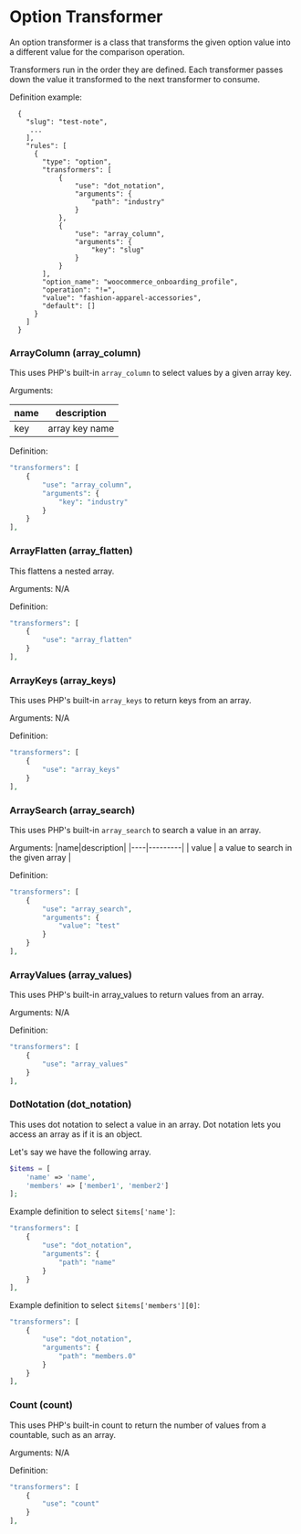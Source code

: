 # Option Transformer

An option transformer is a class that transforms the given option value into a different value for the comparison operation.

Transformers run in the order they are defined. Each transformer passes down the value it transformed to the next transformer to consume.

Definition example:

```
  {
    "slug": "test-note",
     ...
    ],
    "rules": [
      {
        "type": "option",
        "transformers": [
            {
                "use": "dot_notation",
                "arguments": {
                    "path": "industry"
                }
            },
            {
                "use": "array_column",
                "arguments": {
                    "key": "slug"
                }
            }
        ],
        "option_name": "woocommerce_onboarding_profile",
        "operation": "!=",
        "value": "fashion-apparel-accessories",
        "default": []
      }
    ]
  }
```

### ArrayColumn (array_column)

This uses PHP's built-in `array_column` to select values by a given array key.

Arguments:

| name | description    |
| ---- | -------------- |
| key  | array key name |

Definition:

```php
"transformers": [
    {
        "use": "array_column",
        "arguments": {
            "key": "industry"
        }
    }
],
```

### ArrayFlatten (array_flatten)

This flattens a nested array.

Arguments: N/A

Definition:

```php
"transformers": [
    {
        "use": "array_flatten"
    }
],
```

### ArrayKeys (array_keys)

This uses PHP's built-in `array_keys` to return keys from an array.

Arguments: N/A

Definition:

```php
"transformers": [
    {
        "use": "array_keys"
    }
],
```

### ArraySearch (array_search)

This uses PHP's built-in `array_search` to search a value in an array.

Arguments:
|name|description|
|----|---------|
| value | a value to search in the given array |

Definition:

```php
"transformers": [
    {
        "use": "array_search",
        "arguments": {
            "value": "test"
        }
    }
],
```

### ArrayValues (array_values)

This uses PHP's built-in array_values to return values from an array.

Arguments: N/A

Definition:

```php
"transformers": [
    {
        "use": "array_values"
    }
],
```

### DotNotation (dot_notation)

This uses dot notation to select a value in an array. Dot notation lets you access an array as if it is an object.

Let's say we have the following array.

```php
$items = [
    'name' => 'name',
    'members' => ['member1', 'member2']
];
```

Example definition to select `$items['name']`:

```php
"transformers": [
    {
        "use": "dot_notation",
        "arguments": {
            "path": "name"
        }
    }
],
```

Example definition to select `$items['members'][0]`:

```php
"transformers": [
    {
        "use": "dot_notation",
        "arguments": {
            "path": "members.0"
        }
    }
],
```

### Count (count)

This uses PHP's built-in count to return the number of values from a countable, such as an array.

Arguments: N/A

Definition:

```php
"transformers": [
    {
        "use": "count"
    }
],
```
